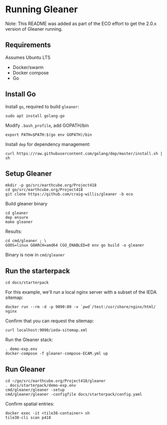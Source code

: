 # Running Gleaner 


Note: This README was added as part of the ECO effort to get the 2.0.x 
version of Gleaner running.


## Requirements

Assumes Ubuntu LTS

* Docker/swarm
* Docker compose
* Go 

## Install Go

Install `go`, required to build `gleaner`:
```
sudo apt install golang-go
```

Modify `.bash_profile`, add GOPATH/bin
```
export PATH=$PATH:$(go env GOPATH)/bin
```

Install `dep` for dependency management:
```
curl https://raw.githubusercontent.com/golang/dep/master/install.sh | sh
```

## Setup Gleaner

```
mkdir -p go/src/earthcube.org/Project418
cd go/src/earthcube.org/Project418
git clone https://github.com/craig-willis/gleaner -b eco
```

Build gleaner binary
```
cd gleaner
dep ensure
make gleaner
```

Results:
```
cd cmd/gleaner ; \
GOOS=linux GOARCH=amd64 CGO_ENABLED=0 env go build -o gleaner
```

Binary is now in `cmd/gleaner`


## Run the starterpack

```
cd docs/starterpack
```

For this example, we'll run a local nginx server with a subset of the IEDA sitemap:
```
docker run --rm -d -p 9090:80 -v `pwd`/test:/usr/share/nginx/html/ nginx
```

Confirm that you can request the sitemap:
```
curl localhost:9090/ieda-sitemap.xml
```

Run the Gleaner stack:
```
. demo-exp.env
docker-compose -f gleaner-compose-ECAM.yml up
```

## Run Gleaner


```
cd ~/go/src/earthcube.org/Project418/gleaner
. docs/starterpack/demo-exp.env
cmd/gleaner/gleaner -setup
cmd/gleaner/gleaner -configfile docs/starterpack/config.yaml
```

Confirm spatial entries:
```
docker exec -it <tile38-container> sh
tile38-cli scan p418
```

